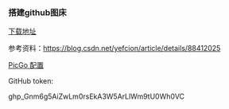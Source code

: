 



### 搭建github图床

[下载地址](https://molunerfinn.com/PicGo/)

参考资料：https://blog.csdn.net/yefcion/article/details/88412025

[PicGo 配置](https://blog.csdn.net/weixin_42055106/article/details/127961451)





GitHub token:

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